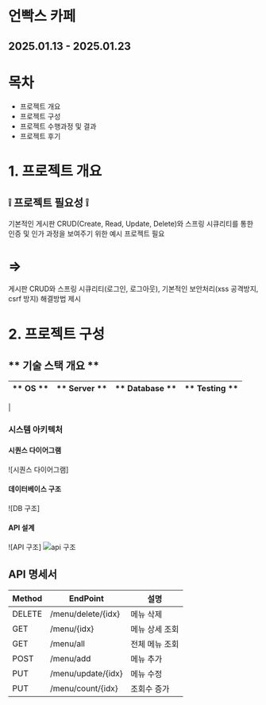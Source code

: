 # 언빡스 카페
## 2025.01.13 - 2025.01.23


# 목차

- 프로젝트 개요
- 프로젝트 구성
- 프로젝트 수행과정 및 결과
- 프로젝트 후기


# 1. 프로젝트 개요

## ❕ 프로젝트 필요성 ❕

기본적인 게시판 CRUD(Create, Read, Update, Delete)와
스프링 시큐리티를 통한 인증 및 인가 과정을
보여주기 위한 예시 프로젝트 필요

# =>

게시판 CRUD와 스프링 시큐리티(로그인, 로그아웃), 기본적인
보안처리(xss 공격방지, csrf 방지) 해결방법 제시


# 2. 프로젝트 구성

## ** 기술 스택 개요 **

|  ** OS **   |  ** Server **  | ** Database ** | ** Testing ** |
|-------------|----------------|----------------|---------------|
|


### 시스템 아키텍처

#### 시퀀스 다이어그램
![시퀀스 다이어그램]

#### 데이터베이스 구조
![DB 구조]

#### API 설계
![API 구조] ![api 구조](https://github.com/user-attachments/assets/9b99d3e1-730f-4371-94a0-22231028fb9b)


## API 명세서
| Method | EndPoint | 설명 |
|--------|----------|------|
| DELETE | /menu/delete/{idx} | 메뉴 삭제 |
| GET | /menu/{idx} | 메뉴 상세 조회 |
| GET | /menu/all | 전체 메뉴 조회 |
| POST | /menu/add | 메뉴 추가 |
| PUT | /menu/update/{idx} | 메뉴 수정 |
| PUT | /menu/count/{idx} | 조회수 증가 |
